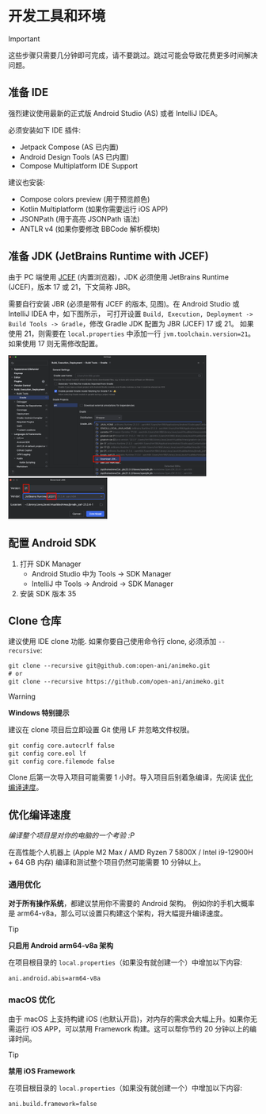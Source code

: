 # 开发工具和环境

> [!IMPORTANT]
> 这些步骤只需要几分钟即可完成，请不要跳过。跳过可能会导致花费更多时间解决问题。

## 准备 IDE

强烈建议使用最新的正式版 Android Studio (AS) 或者 IntelliJ IDEA。

必须安装如下 IDE 插件:

- Jetpack Compose (AS 已内置)
- Android Design Tools (AS 已内置)
- Compose Multiplatform IDE Support

建议也安装:

- Compose colors preview (用于预览颜色)
- Kotlin Multiplatform (如果你需要运行 iOS APP)
- JSONPath (用于高亮 JSONPath 语法)
- ANTLR v4 (如果你要修改 BBCode 解析模块)

## 准备 JDK (JetBrains Runtime with JCEF)

由于 PC 端使用 [JCEF](https://github.com/jetbrains/jcef) (内置浏览器)，JDK 必须使用 JetBrains
Runtime (JCEF)，版本 17 或 21，下文简称 JBR。

需要自行安装 JBR (必须是带有 JCEF 的版本, 见图)。在 Android Studio 或 IntelliJ IDEA 中，如下图所示，
可打开设置
`Build, Execution, Deployment -> Build Tools -> Gradle`，修改 Gradle JDK 配置为 JBR (JCEF) 17 或 21。
如果使用 21，则需要在 `local.properties` 中添加一行 `jvm.toolchain.version=21`。如果使用 17 则无需修改配置。

<img src="images/idea-settings-download-jdk.png" alt="download jbr" width="400"/>
<img src="images/idea-settings-download-jdk-version.png" alt="choose version" width="200"/>

## 配置 Android SDK

1. 打开 SDK Manager
    - Android Studio 中为 Tools -> SDK Manager
    - IntelliJ 中 Tools -> Android -> SDK Manager
2. 安装 SDK 版本 35

## Clone 仓库

建议使用 IDE clone 功能. 如果你要自己使用命令行 clone, 必须添加 `--recursive`:

```shell
git clone --recursive git@github.com:open-ani/animeko.git
# or 
git clone --recursive https://github.com/open-ani/animeko.git
```

> [!WARNING]
> **Windows 特别提示**
>
> 建议在 clone 项目后立即设置 Git 使用 LF 并忽略文件权限。
>
>   ```shell
>   git config core.autocrlf false
>   git config core.eol lf
>   git config core.filemode false
>   ```

Clone 后第一次导入项目可能需要 1 小时。导入项目后别着急编译，先阅读 [优化编译速度](#优化编译速度)。

## 优化编译速度

*编译整个项目是对你的电脑的一个考验 :P*

在高性能个人机器上 (Apple M2 Max / AMD Ryzen 7 5800X / Intel i9-12900H + 64 GB 内存) 编译和测试整个项目仍然可能需要
10 分钟以上。

### 通用优化

**对于所有操作系统**，都建议禁用你不需要的 Android 架构。
例如你的手机大概率是 arm64-v8a，那么可以设置只构建这个架构，将大幅提升编译速度。

> [!TIP]
> **只启用 Android arm64-v8a 架构**
>
> 在项目根目录的 `local.properties`（如果没有就创建一个）中增加以下内容:
>
> ```properties
> ani.android.abis=arm64-v8a
> ```

### macOS 优化

由于 macOS 上支持构建 iOS (也默认开启)，对内存的需求会大幅上升。如果你无需运行 iOS APP，可以禁用
Framework 构建。这可以帮你节约 20 分钟以上的编译时间。

> [!TIP]
> **禁用 iOS Framework**
>
> 在项目根目录的 `local.properties`（如果没有就创建一个）中增加以下内容:
>
> ```properties
> ani.build.framework=false
> ```
